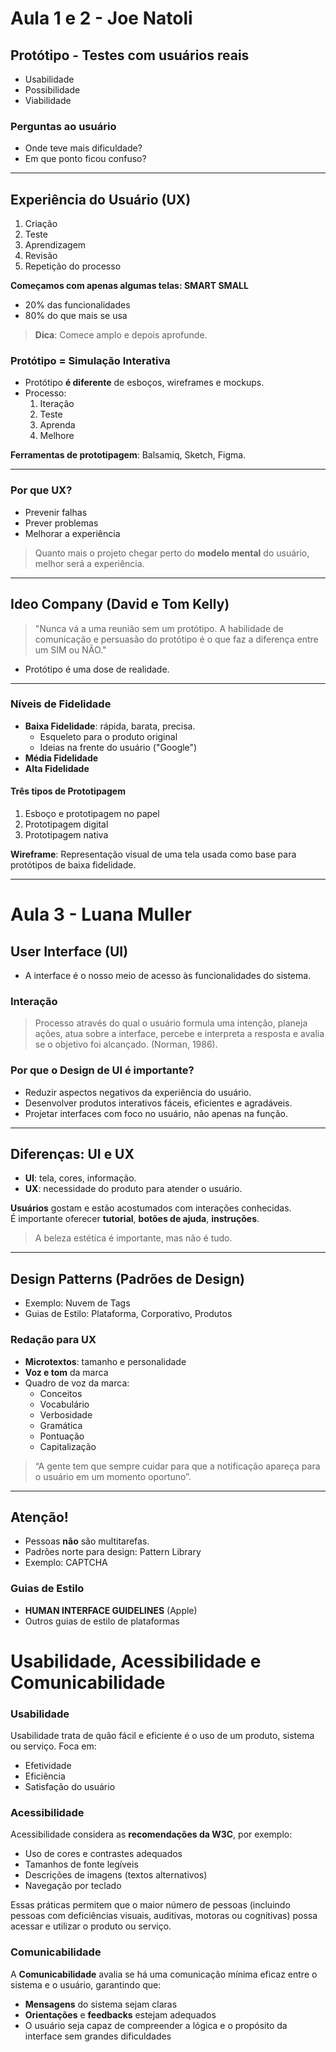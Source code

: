 # Aula 1 e 2 - Joe Natoli

## Protótipo - Testes com usuários reais
- Usabilidade
- Possibilidade
- Viabilidade

### Perguntas ao usuário
- Onde teve mais dificuldade?
- Em que ponto ficou confuso?

---

## Experiência do Usuário (UX)
1. Criação  
2. Teste  
3. Aprendizagem  
4. Revisão  
5. Repetição do processo

**Começamos com apenas algumas telas: SMART SMALL**  
- 20% das funcionalidades  
- 80% do que mais se usa

> **Dica**: Comece amplo e depois aprofunde.

### Protótipo = Simulação Interativa
- Protótipo **é diferente** de esboços, wireframes e mockups.
- Processo:
  1. Iteração
  2. Teste
  3. Aprenda
  4. Melhore

**Ferramentas de prototipagem**: Balsamiq, Sketch, Figma.

---

### Por que UX?
- Prevenir falhas
- Prever problemas
- Melhorar a experiência

> Quanto mais o projeto chegar perto do **modelo mental** do usuário, melhor será a experiência.

---

## Ideo Company (David e Tom Kelly)
> "Nunca vá a uma reunião sem um protótipo. A habilidade de comunicação e persuasão do protótipo é o que faz a diferença entre um SIM ou NÃO."

- Protótipo é uma dose de realidade.

---

### Níveis de Fidelidade
- **Baixa Fidelidade**: rápida, barata, precisa.  
  - Esqueleto para o produto original  
  - Ideias na frente do usuário ("Google")
- **Média Fidelidade**
- **Alta Fidelidade**

#### Três tipos de Prototipagem
1. Esboço e prototipagem no papel  
2. Prototipagem digital  
3. Prototipagem nativa

**Wireframe**: Representação visual de uma tela usada como base para protótipos de baixa fidelidade.

---

# Aula 3 - Luana Muller

## User Interface (UI)
- A interface é o nosso meio de acesso às funcionalidades do sistema.

### Interação
> Processo através do qual o usuário formula uma intenção, planeja ações, atua sobre a interface, percebe e interpreta a resposta e avalia se o objetivo foi alcançado. (Norman, 1986).

### Por que o Design de UI é importante?
- Reduzir aspectos negativos da experiência do usuário.
- Desenvolver produtos interativos fáceis, eficientes e agradáveis.
- Projetar interfaces com foco no usuário, não apenas na função.

---

## Diferenças: UI e UX
- **UI**: tela, cores, informação.
- **UX**: necessidade do produto para atender o usuário.

**Usuários** gostam e estão acostumados com interações conhecidas.  
É importante oferecer **tutorial**, **botões de ajuda**, **instruções**.

> A beleza estética é importante, mas não é tudo.

---

## Design Patterns (Padrões de Design)
- Exemplo: Nuvem de Tags
- Guias de Estilo: Plataforma, Corporativo, Produtos

### Redação para UX
- **Microtextos**: tamanho e personalidade
- **Voz e tom** da marca
- Quadro de voz da marca:
  - Conceitos
  - Vocabulário
  - Verbosidade
  - Gramática
  - Pontuação
  - Capitalização

> “A gente tem que sempre cuidar para que a notificação apareça para o usuário em um momento oportuno”.

---

## Atenção!
- Pessoas **não** são multitarefas.
- Padrões norte para design: Pattern Library
- Exemplo: CAPTCHA

### Guias de Estilo
- **HUMAN INTERFACE GUIDELINES** (Apple)
- Outros guias de estilo de plataformas

# Usabilidade, Acessibilidade e Comunicabilidade

### Usabilidade
Usabilidade trata de quão fácil e eficiente é o uso de um produto, sistema ou serviço. Foca em:
- Efetividade
- Eficiência
- Satisfação do usuário

### Acessibilidade
Acessibilidade considera as **recomendações da W3C**, por exemplo:
- Uso de cores e contrastes adequados
- Tamanhos de fonte legíveis
- Descrições de imagens (textos alternativos)
- Navegação por teclado

Essas práticas permitem que o maior número de pessoas (incluindo pessoas com deficiências visuais, auditivas, motoras ou cognitivas) possa acessar e utilizar o produto ou serviço.

### Comunicabilidade
A **Comunicabilidade** avalia se há uma comunicação mínima eficaz entre o sistema e o usuário, garantindo que:
- **Mensagens** do sistema sejam claras
- **Orientações** e **feedbacks** estejam adequados
- O usuário seja capaz de compreender a lógica e o propósito da interface sem grandes dificuldades


    